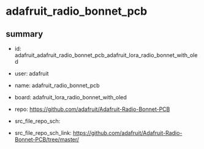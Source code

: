 # adafruit_radio_bonnet_pcb
 
## summary 
* id: adafruit_adafruit_radio_bonnet_pcb_adafruit_lora_radio_bonnet_with_oled
* user: adafruit
* name: adafruit_radio_bonnet_pcb
* board: adafruit_lora_radio_bonnet_with_oled
* repo: https://github.com/adafruit/Adafruit-Radio-Bonnet-PCB



* src_file_repo_sch: 
* src_file_repo_sch_link: https://github.com/adafruit/Adafruit-Radio-Bonnet-PCB/tree/master/






